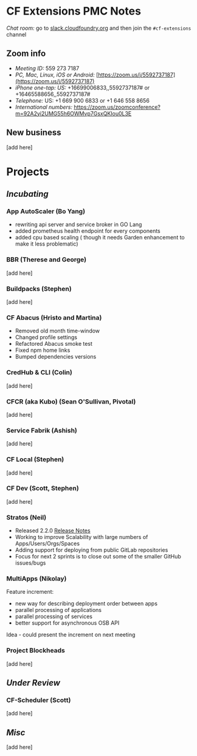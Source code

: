 # CF Extensions PMC Notes

*Chat room:* go to [slack.cloudfoundry.org](https://slack.cloudfoundry.org) and then join the `#cf-extensions` channel

## Zoom info

- *Meeting ID:* 559 273 7187
- *PC, Mac, Linux, iOS or Android:* [https://zoom.us/j/5592737187](https://zoom.us/j/5592737187)
- *iPhone one-tap: US:* +16699006833,,5592737187#  or +16465588656,,5592737187# 
- *Telephone:* US: +1 669 900 6833  or +1 646 558 8656 
- *International numbers:* https://zoom.us/zoomconference?m=92A2yi2UMG55h6OWMvp7GsxQKIou0L3E

## New business

[add here]

# Projects

## _Incubating_

### App AutoScaler (Bo Yang)

- rewriting api server and service broker in GO Lang
- added prometheus health endpoint for every components 
- added cpu based scaling ( though it needs Garden enhancement to make it less problematic)
 
### BBR (Therese and George)

[add here]

### Buildpacks (Stephen)

[add here]

### CF Abacus (Hristo and Martina)

* Removed old month time-window
* Changed profile settings
* Refactored Abacus smoke test
* Fixed npm home links
* Bumped dependencies versions

### CredHub & CLI (Colin)

[add here]

### CFCR (aka Kubo) (Sean O'Sullivan, Pivotal)

[add here]

### Service Fabrik (Ashish)

[add here]

### CF Local (Stephen)

[add here]

### CF Dev (Scott, Stephen)

[add here]

### Stratos (Neil)

- Released 2.2.0 [Release Notes](https://github.com/cloudfoundry-incubator/stratos/releases/tag/2.2.0)
- Working to improve Scalability with large numbers of Apps/Users/Orgs/Spaces
- Adding support for deploying from public GitLab repositories
- Focus for next 2 sprints is to close out some of the smaller GitHub issues/bugs

### MultiApps (Nikolay)

Feature increment:
- new way for describing deployment order between apps
- parallel processing of applications
- parallel processing of services
- better support for asynchronous OSB API

Idea - could present the increment on next meeting

### Project Blockheads

[add here]

## _Under Review_

### CF-Scheduler (Scott)

[add here]

## _Misc_

[add here]
